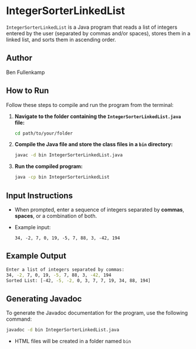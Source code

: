 # IntegerSorterLinkedList

`IntegerSorterLinkedList` is a Java program that reads a list of integers entered by the user (separated by commas and/or spaces), stores them in a linked list, and sorts them in ascending order.

## Author
Ben Fullenkamp

## How to Run

Follow these steps to compile and run the program from the terminal:

1. **Navigate to the folder containing the `IntegerSorterLinkedList.java` file:**

   ```bash
   cd path/to/your/folder
   ```

2. **Compile the Java file and store the class files in a `bin` directory:**

   ```bash
   javac -d bin IntegerSorterLinkedList.java
   ```

3. **Run the compiled program:**

   ```bash
   java -cp bin IntegerSorterLinkedList
   ```

## Input Instructions

- When prompted, enter a sequence of integers separated by **commas**, **spaces**, or a combination of both.
- Example input:

  ```
  34, -2, 7, 0, 19, -5, 7, 88, 3, -42, 194
  ```

## Example Output
```bash
Enter a list of integers separated by commas: 
34, -2, 7, 0, 19, -5, 7, 88, 3, -42, 194
Sorted List: [-42, -5, -2, 0, 3, 7, 7, 19, 34, 88, 194]
```

## Generating Javadoc

To generate the Javadoc documentation for the program, use the following command:

```bash
javadoc -d bin IntegerSorterLinkedList.java
```
- HTML files will be created in a folder named `bin`
